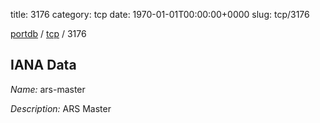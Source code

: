 title: 3176
category: tcp
date: 1970-01-01T00:00:00+0000
slug: tcp/3176

[portdb](/) / [tcp](/category/tcp.html) / 3176


## IANA Data

_Name:_ ars-master

_Description:_ ARS Master

